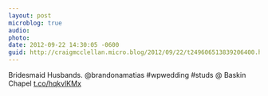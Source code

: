 ```yaml
---
layout: post
microblog: true
audio: 
photo: 
date: 2012-09-22 14:30:05 -0600
guid: http://craigmcclellan.micro.blog/2012/09/22/t249606513839206400.html
---
```

Bridesmaid Husbands. @brandonamatias #wpwedding #studs  @ Baskin Chapel [t.co/hqkvlKMx](http://t.co/hqkvlKMx)
